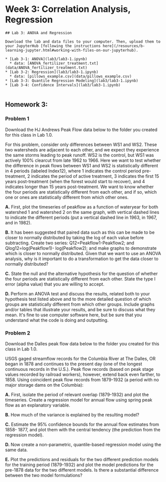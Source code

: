 # Week 3: Correlation Analysis, Regression


```note
## Lab 3: ANOVA and Regression

Download the lab and data files to your computer. Then, upload them to your JupyterHub [following the instructions here](/resources/b-learning-jupyter.html#working-with-files-on-our-jupyterhub).

* [Lab 3-1: ANOVA](lab3/lab3-1.ipynb)
  * data: [ANOVA_fertilizer_treatment.txt](data/ANOVA_fertilizer_treatment.txt)
* [Lab 3-2: Regression](lab3/lab3-1.ipynb)
  * data: [pillows_example.csv](data/pillows_example.csv)
* [Lab 3-3: Quantile Regression Modeling](lab3/lab3-1.ipynb)
* [Lab 3-4: Confidence Intervals](lab3/lab3-1.ipynb)


```



## Homework 3: 

### Problem 1

Download the HJ Andrews Peak Flow data below to the folder you created for this class in Lab 1.0. 

For this problem, consider only differences between WS1 and WS2. These two watersheds are adjacent to each other, and we expect they experience the same storms leading to peak runoff. WS2 is the control, but WS1 was actively 100% clearcut from late 1962 to 1966. Here we want to test whether the difference in peak flows between WS1 and WS2 is statistically different in 4 periods (labeled Index12), where 1 indicates the control period pre-treatment, 2 indicates the period of active treatment, 3 indicates the first 15 years post-treatment (when the forest would start to recover), and 4 indicates longer than 15 years post-treatment. We want to know whether the four periods are statistically different from each other, and if so, which one or ones are statistically different from which other ones.

 **A.** First, plot the timeseries of peakflow as a function of wateryear for both watershed 1 and watershed 2 on the same graph, with vertical dashed lines to indicate the different periods (put a vertical dashed line in 1963, in 1967, and in 1982).
 
 **B.** It has been suggested that paired data such as this can be made to be closer to normally distributed by taking the log of each value before subtracting. Create two series: Q12=Peakflow1-Peakflow2; and Qlog12=log(Peakflow1)- log(Peakflow2); and make graphs to demonstrate which is closer to normally distributed. Given that we want to use an ANOVA analysis, why is it important to do a transformation to get the data closer to normally distributed?
 
 **C.** State the null and the alternative hypothesis for the question of whether the four periods are statistically different from each other. State the type I error (alpha value) that you are willing to accept.
 
 **D.** Perform an ANOVA test and discuss the results, related both to your hypothesis test listed above and to the more detailed question of which groups are statistically different from which other groups. Include graphs and/or tables that illustrate your results, and be sure to discuss what they mean. It's fine to use computer software here, but be sure that you understand what the code is doing and outputting.
 
### Problem 2
 
Download the Dalles peak flow data below to the folder you created for this class in Lab 1.0. 
 
USGS gaged streamflow records for the Columbia River at The Dalles, OR began in 1878 and continues to the present day (one of the longest continuous records in the U.S.). Peak flow records (based on peak stage values recorded by railroad workers), however, extend back even farther, to 1858. Using coincident peak flow records from 1879-1932 (a period with no major storage dams on the Columbia):

 **A.** First, isolate the period of relevant overlap (1879-1932) and plot the timeseries. Create a regression model for annual flow using spring peak flow as an explanatory variable.
 
 **B.** How much of the variance is explained by the resulting model?
 
 **C.** Estimate the 95% confidence bounds for the annual flow estimates from 1858- 1877, and plot them with the central tendency (the prediction from the regression model).
 
 **D.** Now create a non-parametric, quantile-based regression model using the same data.
 
 **E.** Plot the predictions and residuals for the two different prediction models for the training period (1879-1932) and plot the model predictions for the pre-1878 data for the two different models. Is there a substantial difference between the two model formulations?
 
